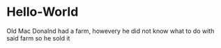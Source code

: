 # Hello-World
Old Mac Donalnd had a farm, howevery he did not know what to do with said farm so he sold it
